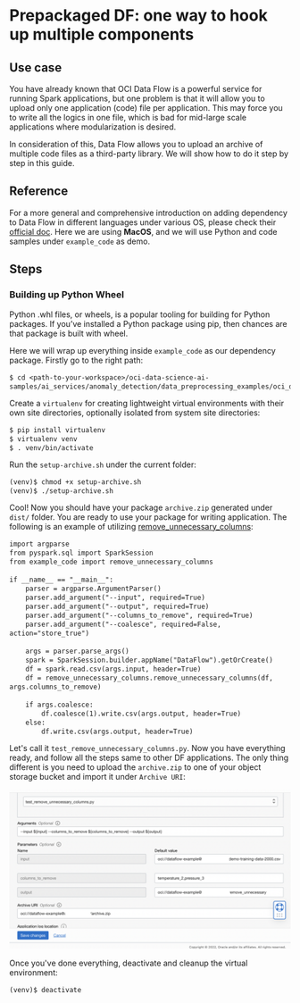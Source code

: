 # Prepackaged DF: one way to hook up multiple components

## Use case
You have already known that OCI Data Flow is a powerful service for running Spark applications, but one problem is that it will allow you to upload only one application (code) file per application. This may force you to write all the logics in one file, which is bad for mid-large scale applications where modularization is desired.

In consideration of this, Data Flow allows you to upload an archive of multiple code files as a third-party library. We will show how to do it step by step in this guide.

## Reference
For a more general and comprehensive introduction on adding dependency to Data Flow in different languages under various OS, please check their [official doc](https://docs.oracle.com/en-us/iaas/data-flow/using/third-party-libraries.htm#example-requirements-packages). Here we are using **MacOS**, and we will use Python and code samples under `example_code` as demo.

## Steps
### Building up Python Wheel
Python .whl files, or wheels, is a popular tooling for building for Python packages. If you’ve installed a Python package using pip, then chances are that package is built with wheel.

Here we will wrap up everything inside `example_code` as our dependency package. Firstly go to the right path:
```
$ cd <path-to-your-workspace>/oci-data-science-ai-samples/ai_services/anomaly_detection/data_preprocessing_examples/oci_data_flow_based_examples
```

Create a `virtualenv` for creating lightweight virtual environments with their own site directories, optionally isolated from system site directories:
```
$ pip install virtualenv
$ virtualenv venv
$ . venv/bin/activate
```

Run the `setup-archive.sh` under the current folder:
```
(venv)$ chmod +x setup-archive.sh
(venv)$ ./setup-archive.sh
```

Cool! Now you should have your package `archive.zip` generated under `dist/` folder. You are ready to use your package for writing application. The following is an example of utilizing [remove_unnecessary_columns](./example_code/remove_unnecessary_columns.py):
```
import argparse
from pyspark.sql import SparkSession
from example_code import remove_unnecessary_columns

if __name__ == "__main__":
    parser = argparse.ArgumentParser()
    parser.add_argument("--input", required=True)
    parser.add_argument("--output", required=True)
    parser.add_argument("--columns_to_remove", required=True)
    parser.add_argument("--coalesce", required=False, action="store_true")

    args = parser.parse_args()
    spark = SparkSession.builder.appName("DataFlow").getOrCreate()
    df = spark.read.csv(args.input, header=True)
    df = remove_unnecessary_columns.remove_unnecessary_columns(df, args.columns_to_remove)

    if args.coalesce:
        df.coalesce(1).write.csv(args.output, header=True)
    else:
        df.write.csv(args.output, header=True)
```
Let's call it `test_remove_unnecessary_columns.py`. Now you have everything ready, and follow all the steps same to other DF applications. The only thing different is you need to upload the `archive.zip` to one of your object storage bucket and import it under `Archive URI`:

![](./utils/prepackaged.png)

Once you've done everything, deactivate and cleanup the virtual environment:
```
(venv)$ deactivate
```